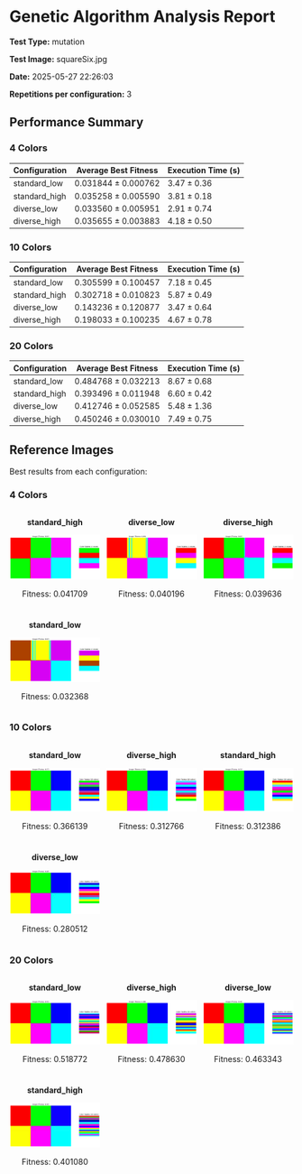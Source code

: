 # Genetic Algorithm Analysis Report

**Test Type:** mutation

**Test Image:** squareSix.jpg

**Date:** 2025-05-27 22:26:03

**Repetitions per configuration:** 3

## Performance Summary


### 4 Colors

| Configuration | Average Best Fitness | Execution Time (s) |
|---------------|----------------------|--------------------|
| standard_low | 0.031844 ± 0.000762 | 3.47 ± 0.36 |
| standard_high | 0.035258 ± 0.005590 | 3.81 ± 0.18 |
| diverse_low | 0.033560 ± 0.005951 | 2.91 ± 0.74 |
| diverse_high | 0.035655 ± 0.003883 | 4.18 ± 0.50 |


### 10 Colors

| Configuration | Average Best Fitness | Execution Time (s) |
|---------------|----------------------|--------------------|
| standard_low | 0.305599 ± 0.100457 | 7.18 ± 0.45 |
| standard_high | 0.302718 ± 0.010823 | 5.87 ± 0.49 |
| diverse_low | 0.143236 ± 0.120877 | 3.47 ± 0.64 |
| diverse_high | 0.198033 ± 0.100235 | 4.67 ± 0.78 |


### 20 Colors

| Configuration | Average Best Fitness | Execution Time (s) |
|---------------|----------------------|--------------------|
| standard_low | 0.484768 ± 0.032213 | 8.67 ± 0.68 |
| standard_high | 0.393496 ± 0.011948 | 6.60 ± 0.42 |
| diverse_low | 0.412746 ± 0.052585 | 5.48 ± 1.36 |
| diverse_high | 0.450246 ± 0.030010 | 7.49 ± 0.75 |

## Reference Images

Best results from each configuration:


### 4 Colors

<div style='display: grid; grid-template-columns: repeat(3, 1fr); gap: 10px;'>
<div style='text-align: center;'>
<p><strong>standard_high</strong></p>
<img src='colors_4\standard_high.png' style='width: 100%; max-width: 300px;'>
<p>Fitness: 0.041709</p>
</div>
<div style='text-align: center;'>
<p><strong>diverse_low</strong></p>
<img src='colors_4\diverse_low.png' style='width: 100%; max-width: 300px;'>
<p>Fitness: 0.040196</p>
</div>
<div style='text-align: center;'>
<p><strong>diverse_high</strong></p>
<img src='colors_4\diverse_high.png' style='width: 100%; max-width: 300px;'>
<p>Fitness: 0.039636</p>
</div>
<div style='text-align: center;'>
<p><strong>standard_low</strong></p>
<img src='colors_4\standard_low.png' style='width: 100%; max-width: 300px;'>
<p>Fitness: 0.032368</p>
</div>
</div>


### 10 Colors

<div style='display: grid; grid-template-columns: repeat(3, 1fr); gap: 10px;'>
<div style='text-align: center;'>
<p><strong>standard_low</strong></p>
<img src='colors_10\standard_low.png' style='width: 100%; max-width: 300px;'>
<p>Fitness: 0.366139</p>
</div>
<div style='text-align: center;'>
<p><strong>diverse_high</strong></p>
<img src='colors_10\diverse_high.png' style='width: 100%; max-width: 300px;'>
<p>Fitness: 0.312766</p>
</div>
<div style='text-align: center;'>
<p><strong>standard_high</strong></p>
<img src='colors_10\standard_high.png' style='width: 100%; max-width: 300px;'>
<p>Fitness: 0.312386</p>
</div>
<div style='text-align: center;'>
<p><strong>diverse_low</strong></p>
<img src='colors_10\diverse_low.png' style='width: 100%; max-width: 300px;'>
<p>Fitness: 0.280512</p>
</div>
</div>


### 20 Colors

<div style='display: grid; grid-template-columns: repeat(3, 1fr); gap: 10px;'>
<div style='text-align: center;'>
<p><strong>standard_low</strong></p>
<img src='colors_20\standard_low.png' style='width: 100%; max-width: 300px;'>
<p>Fitness: 0.518772</p>
</div>
<div style='text-align: center;'>
<p><strong>diverse_high</strong></p>
<img src='colors_20\diverse_high.png' style='width: 100%; max-width: 300px;'>
<p>Fitness: 0.478630</p>
</div>
<div style='text-align: center;'>
<p><strong>diverse_low</strong></p>
<img src='colors_20\diverse_low.png' style='width: 100%; max-width: 300px;'>
<p>Fitness: 0.463343</p>
</div>
<div style='text-align: center;'>
<p><strong>standard_high</strong></p>
<img src='colors_20\standard_high.png' style='width: 100%; max-width: 300px;'>
<p>Fitness: 0.401080</p>
</div>
</div>

